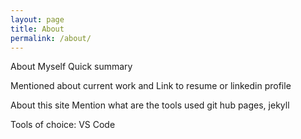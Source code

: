 ```yaml
---
layout: page
title: About
permalink: /about/
---
```


About Myself
Quick summary

Mentioned about current work and Link to resume or linkedin profile

About this site
Mention what are the tools used
git hub pages, jekyll

Tools of choice: VS Code


